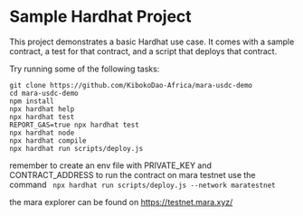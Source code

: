 # Sample Hardhat Project

This project demonstrates a basic Hardhat use case. It comes with a sample contract, a test for that contract, and a script that deploys that contract.

Try running some of the following tasks:

```shell
git clone https://github.com/KibokoDao-Africa/mara-usdc-demo
cd mara-usdc-demo
npm install
npx hardhat help
npx hardhat test
REPORT_GAS=true npx hardhat test
npx hardhat node
npx hardhat compile
npx hardhat run scripts/deploy.js
```
remember to create an env file with PRIVATE_KEY and  CONTRACT_ADDRESS
to run the contract on mara testnet use the command
``` npx hardhat run scripts/deploy.js --network maratestnet```

the mara explorer can be found on https://testnet.mara.xyz/

